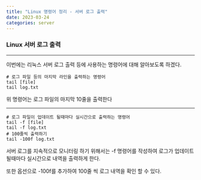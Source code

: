 ```yaml
---
title: "Linux 명령어 정리 - 서버 로그 출력"
date: 2023-03-24
categories: server
---
```


### Linux 서버 로그 출력

---

이번에는 리눅스 서버 로그 출력 등에 사용하는 명령어에 대해 알아보도록 하겠다.

```
# 로그 파일 등의 마지막 라인을 출력하는 명령어
tail [file]
tail log.txt
```
위 명령어는 로그 파일의 마지막 10줄을 출력한다

---

```
# 로그 파일이 업데이트 될때마다 실시간으로 출력하는 명령어
tail -f [file]
tail -f log.txt
# 100줄씩 출력하기
tail -100f log.txt
```
서버 로그를 지속적으로 모니터링 하기 위해서는 -f 명령어를 작성하여
로그가 업데이트 될때마다 실시간으로 내역을 출력하게 한다.

또한 옵션으로 -100f를 추가하여 100줄 씩 로그 내역을 확인 할 수 있다.
